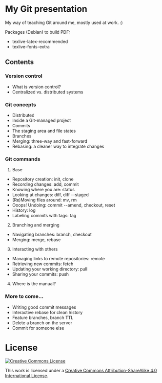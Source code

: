 # My Git presentation #

My way of teaching Git around me, mostly used at work. :)

Packages (Debian) to build PDF:
- texlive-latex-recommended
- texlive-fonts-extra

## Contents ##

### Version control ###

- What is version control?
- Centralized vs. distributed systems

### Git concepts ###

- Distributed
- Inside a Git-managed project
- Commits
- The staging area and file states
- Branches
- Merging: three-way and fast-forward
- Rebasing: a cleaner way to integrate changes

### Git commands ###

1. Base
 - Repository creation: init, clone
 - Recording changes: add, commit
 - Knowing where you are: status
 - Looking at changes: diff, diff --staged
 - (Re)Moving files around: mv, rm
 - Ooops! Undoing: commit --amend, checkout, reset
 - History: log
 - Labeling commits with tags: tag
2. Branching and merging
 - Navigating branches: branch, checkout
 - Merging: merge, rebase
3. Interacting with others
 - Managing links to remote repositories: remote
 - Retrieving new commits: fetch
 - Updating your working directory: pull
 - Sharing your commits: push
4. Where is the manual?

### More to come... ###

- Writing good commit messages
- Interactive rebase for clean history
- Feature branches, branch TTL
- Delete a branch on the server
- Commit for someone else

# License #

[![Creative Commons License](https://i.creativecommons.org/l/by-sa/4.0/88x31.png)][license]

This work is licensed under a [Creative Commons Attribution-ShareAlike 4.0 International License][license].

[license]: http://creativecommons.org/licenses/by-sa/4.0/ "Creative Commons License"
